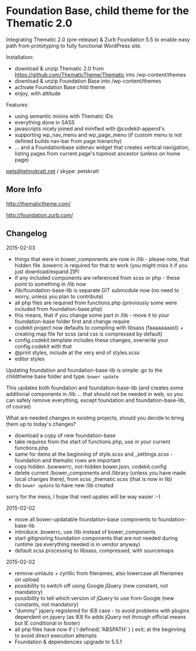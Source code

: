 Foundation Base, child theme for the Thematic 2.0
=================================================

Integrating Thematic 2.0 (pre-release) & Zurb Foundation 5.5 to enable easy path from prototyping to fully functional WordPress site.

Installation:

* download & unzip Thematic 2.0 from https://github.com/ThematicTheme/Thematic into /wp-content/themes
* download & unzip Foundation Base into /wp-content/themes
* activate Foundation Base child theme
* enjoy, with attitude

Features:

* using semantic mixins with Thematic IDs
* everything done in SASS
* javascripts nicely joined and minified with @codekit-append's
* supporting wp_nav_menu and wp_page_menu (if custom menu is not defined builds nav-bar from page hierarchy)
* ... and a Foundationbase sidenav widget that creates vertical navigation, listing pages from current page's topmost ancestor (unless on home page)

pets@tehnokratt.net / skype: petskratt

More Info
---------

http://thematictheme.com/

http://foundation.zurb.com/

Changelog
---------

2015-02-03

* things that were in bower_components are now in /lib - please note, that hidden file .bowerrc is required for that to work (you might miss it if you just download/expand ZIP)
* if any included components are referenced from scss or php - these point to something in /lib now
* /lib/foundation-base-lib is separate GIT submodule now (no need to worry, unless you plan to contribute)
* all php files are required from functions.php (previously some were included from foundation-base.php)
* this means, that if you change some part in /lib - move it to your foundation-base folder first and change require
* codekit project now defaults to compiling with libsass (faaaaaaaast) + creating map file for scss (and css is compressed by default)
* config.codekit.template includes these changes, overwrite your config.codekit with that
* @print styles, include at the very end of styles.scss
* editor styles

Updating foundation and foundation-base-lib is simple: go to the childtheme base folder and type:
`bower update`

This updates both foundation and foundation-base-lib (and creates some additional components in /lib ... that should not be needed in web, so you can safely remove everything, except foundation and foundation-base-lib, of course)

What are needed changes in existing projects, should you decide to bring them up to today's changes?

* download a copy of new foundation-base
* take requires from the start of functions.php, use in your current functions.php
* same for items at the beginning of style.scss and _settings.scss - foundation and thematic rows are important
* copy hidden .bowwerrc, not-hidden bower.json, codekit.config
* delete current /bower_components and /library (unless you have made local changes there), from scss _thematic.scss (that is now in lib)
* do `bower update` to have new /lib created

sorry for the mess, I hope that next upates will be way easier :-)

2015-02-02

* move all bower-updatable foundation-base components to foundation-base-lib
* introduce .bowerrc, use /lib instead of bower_components
* start gitignoring foundation components that are not needed during runtime (as everything needed is in vendor anyway)
* default scss processing to libsass, compressed, with sourcemaps

2015-02-02

* remove umlauts + cyrillic from filenames, also lowercase all filenames on upload
* possibility to switch off using Google jQuery (new constant, not mandatory)
* possibility to tell which version of jQuery to use from Google (new constants, not mandatory)
* "dummy" jquery registered for IE8 case - to avoid problems with plugins dependent on jquery (as IE8 fix adds jQuery not through official means but IE conditional in footer)
* all php files have now if ( ! defined( 'ABSPATH' ) ) exit; at the beginning to avoid direct execution attempts
* Foundation & dependencies upgrade to 5.5.1